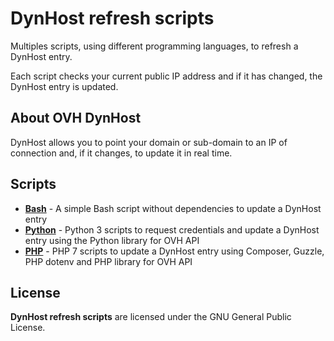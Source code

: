 # DynHost refresh scripts

Multiples scripts, using different programming languages,
to refresh a DynHost entry.

Each script checks your current public IP address and
if it has changed, the DynHost entry is updated.

## About OVH DynHost

DynHost allows you to point your domain or sub-domain to an IP of connection
and, if it changes, to update it in real time.

## Scripts

- [**Bash**](bash/) - A simple Bash script without dependencies to update
  a DynHost entry
- [**Python**](python/) - Python 3 scripts to request credentials and update
  a DynHost entry using the Python library for OVH API
- [**PHP**](php/) - PHP 7 scripts to update a DynHost entry using Composer,
  Guzzle, PHP dotenv and PHP library for OVH API

## License

**DynHost refresh scripts** are licensed under the GNU General Public License.
